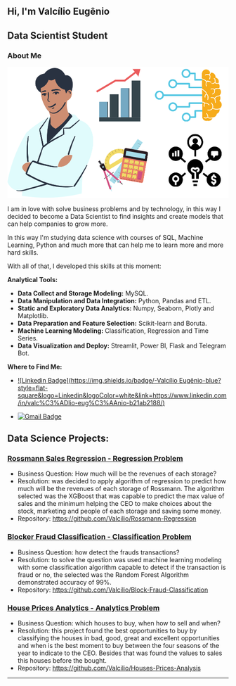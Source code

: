 ## Hi, I'm Valcílio Eugênio

## Data Scientist Student


### About Me

<p align='center'>
    <img src='first.png'<
</p>


I am in love with solve business problems and by technology, in this way I decided to become a Data Scientist to find insights and create models that can help companies to grow more. 

In this way I'm studying data science with courses of SQL, Machine Learning, Python and much more that can help me to learn more and more hard skills.

With all of that, I developed this skills at this moment:

**Analytical Tools:**

* **Data Collect and Storage Modeling:** MySQL.
* **Data Manipulation and Data Integration:** Python, Pandas and ETL.
* **Static and Exploratory Data Analytics:** Numpy, Seaborn, Plotly and Matplotlib.
* **Data Preparation and Feature Selection:** Scikit-learn and Boruta.
* **Machine Learning Modeling:** Classification, Regression and Time Series.
* **Data Visualization and Deploy:** Streamlit, Power BI, Flask and Telegram Bot.

**Where to Find Me:**

* [![Linkedin Badge](https://img.shields.io/badge/-Valcílio Eugênio-blue?style=flat-square&logo=Linkedin&logoColor=white&link=https://www.linkedin.com/in/valc%C3%ADlio-eug%C3%AAnio-b21ab2188/)](https://www.linkedin.com/in/valc%C3%ADlio-eug%C3%AAnio-b21ab2188/)

* [![Gmail Badge](https://img.shields.io/badge/-eugeniovalcilio@gmail.com-c14438?style=flat-square&logo=Gmail&logoColor=white&link=mailto:eugeniovalcilio@gmail.com)](mailto:eugeniovalcilio@gmail.com)


## Data Science Projects:

### [Rossmann Sales Regression - Regression Problem](https://github.com/Valcilio/Rossmann-Regression)
  * Business Question: How much will be the revenues of each storage?
  * Resolution: was decided to apply algorithm of regression to predict how much will be the revenues of each storage of Rossmann. The algorithm selected was the XGBoost that was capable to predict the max value of sales and the minimum helping the CEO to make choices about the stock, marketing and people of each storage and saving some money.
  * Repository: https://github.com/Valcilio/Rossmann-Regression

### [Blocker Fraud Classification - Classification Problem](https://github.com/Valcilio/Block-Fraud-Classification)
  * Business Question: how detect the frauds transactions?
  * Resolution: to solve the question was used machine learning modeling with some classification algorithm capable to detect if the transaction is fraud or no, the selected was the Random Forest Algorithm demonstrated accuracy of 99%.
  * Repository: https://github.com/Valcilio/Block-Fraud-Classification

### [House Prices Analytics - Analytics Problem](https://github.com/Valcilio/Houses-Prices-Analysis)
  * Business Question: which houses to buy, when how to sell and when?
  * Resolution: this project found the best opportunities to buy by classifying the houses in bad, good, great and excellent opportunities and when is the best moment to buy between the four seasons of the year to indicate to the CEO. Besides that was found the values to sales this houses before the bought.
  * Repository: https://github.com/Valcilio/Houses-Prices-Analysis


---
